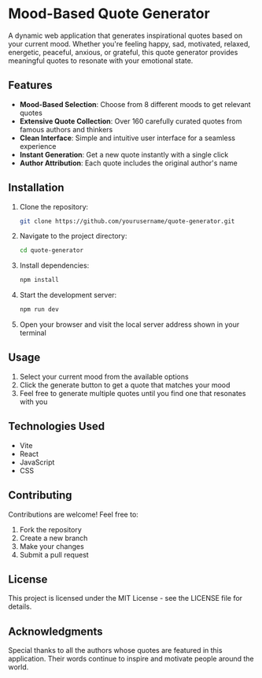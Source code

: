 # Mood-Based Quote Generator

A dynamic web application that generates inspirational quotes based on your current mood. Whether you're feeling happy, sad, motivated, relaxed, energetic, peaceful, anxious, or grateful, this quote generator provides meaningful quotes to resonate with your emotional state.

## Features

- **Mood-Based Selection**: Choose from 8 different moods to get relevant quotes
- **Extensive Quote Collection**: Over 160 carefully curated quotes from famous authors and thinkers
- **Clean Interface**: Simple and intuitive user interface for a seamless experience
- **Instant Generation**: Get a new quote instantly with a single click
- **Author Attribution**: Each quote includes the original author's name

## Installation

1. Clone the repository:

   ```bash
   git clone https://github.com/yourusername/quote-generator.git
   ```

2. Navigate to the project directory:

   ```bash
   cd quote-generator
   ```

3. Install dependencies:

   ```bash
   npm install
   ```

4. Start the development server:

   ```bash
   npm run dev
   ```

5. Open your browser and visit the local server address shown in your terminal

## Usage

1. Select your current mood from the available options
2. Click the generate button to get a quote that matches your mood
3. Feel free to generate multiple quotes until you find one that resonates with you

## Technologies Used

- Vite
- React
- JavaScript
- CSS

## Contributing

Contributions are welcome! Feel free to:

1. Fork the repository
2. Create a new branch
3. Make your changes
4. Submit a pull request

## License

This project is licensed under the MIT License - see the LICENSE file for details.

## Acknowledgments

Special thanks to all the authors whose quotes are featured in this application. Their words continue to inspire and motivate people around the world.
